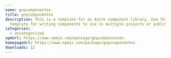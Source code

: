 ```yaml
---
name: gnpcomponentes
title: gnpcomponentes
description: This is a template for an Astro component library. Use this
  template for writing components to use in multiple projects or publish to NPM.
categories:
  - uncategorized
npmUrl: https://www.npmjs.com/package/gnpcomponentes
homepageUrl: https://www.npmjs.com/package/gnpcomponentes
downloads: 12
---
```

